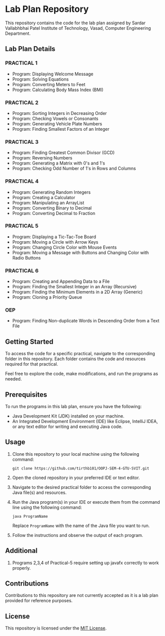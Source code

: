 # Lab Plan Repository

This repository contains the code for the lab plan assigned by Sardar Vallabhbhai Patel Institute of Technology, Vasad, Computer Engineering Department.

## Lab Plan Details

### PRACTICAL 1
- Program: Displaying Welcome Message
- Program: Solving Equations
- Program: Converting Meters to Feet
- Program: Calculating Body Mass Index (BMI)

### PRACTICAL 2
- Program: Sorting Integers in Decreasing Order
- Program: Checking Vowels or Consonants
- Program: Generating Vehicle Plate Numbers
- Program: Finding Smallest Factors of an Integer

### PRACTICAL 3
- Program: Finding Greatest Common Divisor (GCD)
- Program: Reversing Numbers
- Program: Generating a Matrix with 0's and 1's
- Program: Checking Odd Number of 1's in Rows and Columns

### PRACTICAL 4
- Program: Generating Random Integers
- Program: Creating a Calculator
- Program: Manipulating an ArrayList
- Program: Converting Binary to Decimal
- Program: Converting Decimal to Fraction

### PRACTICAL 5
- Program: Displaying a Tic-Tac-Toe Board
- Program: Moving a Circle with Arrow Keys
- Program: Changing Circle Color with Mouse Events
- Program: Moving a Message with Buttons and Changing Color with Radio Buttons

### PRACTICAL 6
- Program: Creating and Appending Data to a File
- Program: Finding the Smallest Integer in an Array (Recursive)
- Program: Finding the Minimum Elements in a 2D Array (Generic)
- Program: Cloning a Priority Queue

### OEP
- Program: Finding Non-duplicate Words in Descending Order from a Text File

## Getting Started

To access the code for a specific practical, navigate to the corresponding folder in this repository. Each folder contains the code and resources required for that practical.

Feel free to explore the code, make modifications, and run the programs as needed.

## Prerequisites

To run the programs in this lab plan, ensure you have the following:

- Java Development Kit (JDK) installed on your machine.
- An Integrated Development Environment (IDE) like Eclipse, IntelliJ IDEA, or any text editor for writing and executing Java code.

## Usage

1. Clone this repository to your local machine using the following command:

   ```shell
   git clone https://github.com/tirthb101/OOPJ-SEM-4-GTU-SVIT.git
   ```

2. Open the cloned repository in your preferred IDE or text editor.

3. Navigate to the desired practical folder to access the corresponding Java file(s) and resources.

4. Run the Java program(s) in your IDE or execute them from the command line using the following command:

   ```shell
   java ProgramName
   ```

   Replace `ProgramName` with the name of the Java file you want to run.

5. Follow the instructions and observe the output of each program.

## Additional

1. Programs 2,3,4 of Practical-5 require setting up javafx correctly to work properly.

## Contributions

Contributions to this repository are not currently accepted as it is a lab plan provided for reference purposes.

## License

This repository is licensed under the [MIT License](LICENSE).
